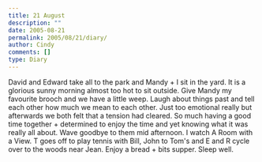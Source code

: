 ```yaml
---
title: 21 August
description: ""
date: 2005-08-21
permalink: 2005/08/21/diary/
author: Cindy
comments: []
type: Diary
---
```


David and Edward take all to the park and Mandy + I sit in the yard. It is a glorious sunny morning almost too hot to sit outside. Give Mandy my favourite brooch and we have a little weep. Laugh about things past and tell each other how much we mean to each other. Just too emotional really but afterwards we both felt that a tension had cleared. So much having a good time together + determined to enjoy the time and yet knowing what it was really all about. Wave goodbye to them mid afternoon. I watch A Room with a View. T goes off to play tennis with Bill, John to Tom's and E and R cycle over to the woods near Jean. Enjoy a bread + bits supper. Sleep well.
